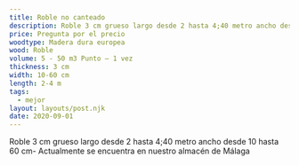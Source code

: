 ```yaml
---
title: Roble no canteado
description: Roble 3 cm grueso largo desde 2 hasta 4;40 metro ancho desde 10 hasta 60 cm
price: Pregunta por el precio
woodtype: Madera dura europea
wood: Roble
volume: 5 - 50 m3 Punto – 1 vez
thickness: 3 cm
width: 10-60 cm
length: 2-4 m
tags:
  - mejor
layout: layouts/post.njk
date: 2020-09-01
---
```

Roble 3 cm grueso largo desde 2 hasta 4;40 metro ancho desde 10 hasta 60 cm- Actualmente se encuentra en nuestro almacén de Málaga

